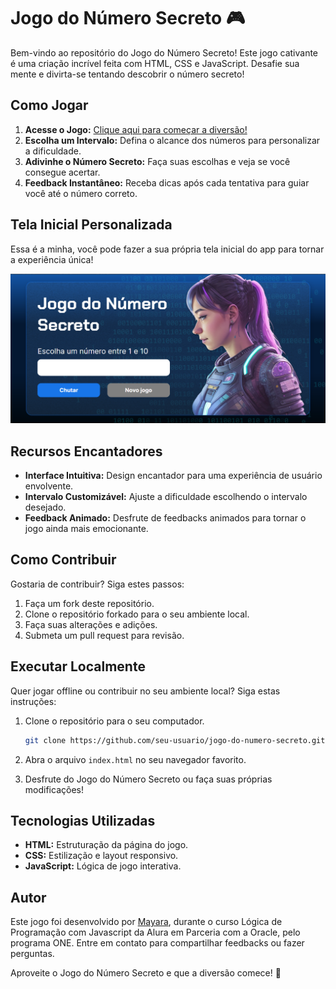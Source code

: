 # Jogo do Número Secreto 🎮

Bem-vindo ao repositório do Jogo do Número Secreto! Este jogo cativante é uma criação incrível feita com HTML, CSS e JavaScript. Desafie sua mente e divirta-se tentando descobrir o número secreto!

## Como Jogar

1. **Acesse o Jogo:** [Clique aqui para começar a diversão!](https://jogo-lovat-beta.vercel.app/)
2. **Escolha um Intervalo:** Defina o alcance dos números para personalizar a dificuldade.
3. **Adivinhe o Número Secreto:** Faça suas escolhas e veja se você consegue acertar.
4. **Feedback Instantâneo:** Receba dicas após cada tentativa para guiar você até o número correto.

## Tela Inicial Personalizada

Essa é a minha, você pode fazer a sua própria tela inicial do app para tornar a experiência única!

![Tela Inicial do App](img/index.png)

## Recursos Encantadores

- **Interface Intuitiva:** Design encantador para uma experiência de usuário envolvente.
- **Intervalo Customizável:** Ajuste a dificuldade escolhendo o intervalo desejado.
- **Feedback Animado:** Desfrute de feedbacks animados para tornar o jogo ainda mais emocionante.

## Como Contribuir

Gostaria de contribuir? Siga estes passos:

1. Faça um fork deste repositório.
2. Clone o repositório forkado para o seu ambiente local.
3. Faça suas alterações e adições.
4. Submeta um pull request para revisão.

## Executar Localmente

Quer jogar offline ou contribuir no seu ambiente local? Siga estas instruções:

1. Clone o repositório para o seu computador.
   ```bash
   git clone https://github.com/seu-usuario/jogo-do-numero-secreto.git
   ```

2. Abra o arquivo `index.html` no seu navegador favorito.

3. Desfrute do Jogo do Número Secreto ou faça suas próprias modificações!

## Tecnologias Utilizadas

- **HTML:** Estruturação da página do jogo.
- **CSS:** Estilização e layout responsivo.
- **JavaScript:** Lógica de jogo interativa.

## Autor

Este jogo foi desenvolvido por [Mayara](https://github.com/mayarakaren), durante o curso Lógica de Programação com Javascript da Alura em Parceria com a Oracle, pelo programa ONE. Entre em contato para compartilhar feedbacks ou fazer perguntas.

Aproveite o Jogo do Número Secreto e que a diversão comece! 🌟
